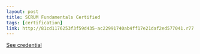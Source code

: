 ```yaml
---
layout: post
title: SCRUM Fundamentals Certified
tags: [certification]
link: http://81cd1176253f3f59d435-ac22991740ab4ff17e21daf2ed577041.r77.cf1.rackcdn.com/Certificates/ScrumFundamentalsCertified-FaizanZafar-666918.pdf
---
```


<a href="http://81cd1176253f3f59d435-ac22991740ab4ff17e21daf2ed577041.r77.cf1.rackcdn.com/Certificates/ScrumFundamentalsCertified-FaizanZafar-666918.pdf" target="_blank">See credential</a>
